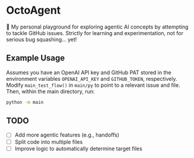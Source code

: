 # OctoAgent

🐙 My personal playground for exploring agentic AI concepts by attempting to tackle GitHub issues. Strictly for learning and experimentation, not for serious bug squashing... yet!

## Example Usage

Assumes you have an OpenAI API key and GitHub PAT stored in the environment variables `OPENAI_API_KEY` and `GITHUB_TOKEN`, respectively. Modify `main_test_flow()` in `main/py` to point to a relevant issue and file. Then, within the main directory, run: 
```bash
python -m main
```

## TODO

- [ ] Add more agentic features (e.g., handoffs)
- [ ] Split code into multiple files
- [ ] Improve logic to automatically determine target files